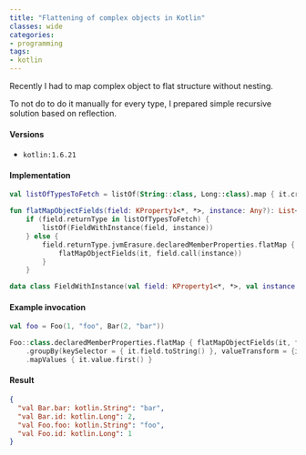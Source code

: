 ```yaml
---
title: "Flattening of complex objects in Kotlin"
classes: wide
categories:
- programming
tags:
- kotlin
---
```


Recently I had to map complex object to flat structure without nesting.

To not do to do it manually for every type, I prepared simple recursive solution based on reflection.
#### Versions
- `kotlin:1.6.21`

#### Implementation

```kotlin
val listOfTypesToFetch = listOf(String::class, Long::class).map { it.createType() }

fun flatMapObjectFields(field: KProperty1<*, *>, instance: Any?): List<FieldWithInstance> =
    if (field.returnType in listOfTypesToFetch) {
        listOf(FieldWithInstance(field, instance))
    } else {
        field.returnType.jvmErasure.declaredMemberProperties.flatMap {
            flatMapObjectFields(it, field.call(instance))
        }
    }

data class FieldWithInstance(val field: KProperty1<*, *>, val instance: Any?)
```

#### Example invocation

```kotlin
val foo = Foo(1, "foo", Bar(2, "bar"))

Foo::class.declaredMemberProperties.flatMap { flatMapObjectFields(it, foo) }
    .groupBy(keySelector = { it.field.toString() }, valueTransform = {it.field.call(it.instance)})
    .mapValues { it.value.first() }
```

#### Result
```json
{
  "val Bar.bar: kotlin.String": "bar",
  "val Bar.id: kotlin.Long": 2,
  "val Foo.foo: kotlin.String": "foo",
  "val Foo.id: kotlin.Long": 1
}
```